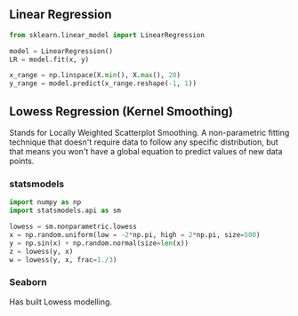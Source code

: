 ## Linear Regression

```py
from sklearn.linear_model import LinearRegression

model = LinearRegression()
LR = model.fit(x, y)

x_range = np.linspace(X.min(), X.max(), 20)
y_range = model.predict(x_range.reshape(-1, 1))
```

## Lowess Regression (Kernel Smoothing)

Stands for Locally Weighted Scatterplot Smoothing. A non-parametric fitting technique that doesn't require data to follow any specific distribution, but that means you won't have a global equation to predict values of new data points.

### statsmodels

```py
import numpy as np
import statsmodels.api as sm

lowess = sm.nonparametric.lowess
x = np.random.uniform(low = -2*np.pi, high = 2*np.pi, size=500)
y = np.sin(x) + np.random.normal(size=len(x))
z = lowess(y, x)
w = lowess(y, x, frac=1./3)
```

### Seaborn

Has built Lowess modelling.
